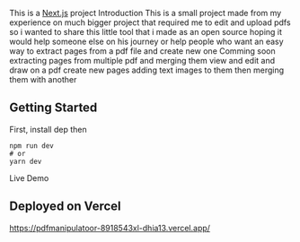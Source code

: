 This is a [Next.js](https://nextjs.org/) project
Introduction
This is a small project made from my experience on much bigger project that required me to edit and upload pdfs 
so i wanted to share this little tool that i made as an open source hoping it would help someone else on his journey or help people who want an easy way to extract pages from a pdf file and create new one 
Comming soon
extracting pages from multiple pdf and merging them 
view and edit and draw on a pdf 
create new pages adding text images to them then merging them with another 
## Getting Started
First, install dep
then 
```
npm run dev
# or
yarn dev
```
Live Demo
## Deployed on Vercel

https://pdfmanipulatoor-8918543xl-dhia13.vercel.app/
